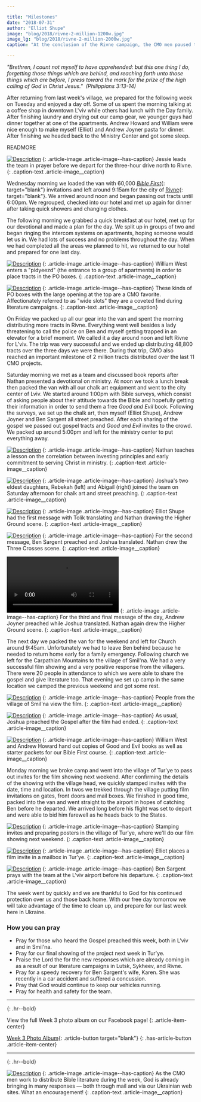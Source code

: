 ```yaml
---

title: "Milestones"
date: "2018-07-31"
author: "Elliot Shupe"
image: "blog/2018/rivne-2-million-1200w.jpg"
image_lg: "blog/2018/rivne-2-million-2000w.jpg"
caption: "At the conclusion of the Rivne campaign, the CMO men paused to celebrate the passing of yet another milestone in CMO history. As of July 27, 2018, CMO teams have distributed over 2 million pieces of Bible literature in Ukraine. To God be the glory!"

---
```


*"Brethren, I count not myself to have apprehended: but this one thing I do, forgetting those things which are behind, and reaching forth unto those things which are before, I press toward the mark for the prize of the high calling of God in Christ Jesus."  (Philippians 3:13-14)*

After returning from last week's village, we prepared for the following week on Tuesday and enjoyed a day off. Some of us spent the morning talking at a coffee shop in downtown L'viv while others had lunch with the Day family. After finishing laundry and drying out our camp gear, we younger guys had dinner together at one of the apartments. Andrew Howard and William were nice enough to make myself (Elliot) and Andrew Joyner pasta for dinner. After finishing we headed back to the Ministry Center and got some sleep. 

READMORE

[![Description](assets/images/blog/2018/prayer-before-rivne-trip-550w.jpg)](assets/images/blog/2018/prayer-before-rivne-trip-2000w.jpg)
{: .article-image .article-image--has-caption}
Jessie leads the team in prayer before we depart for the three-hour drive north to Rivne.
{: .caption-text .article-image__caption}

Wednesday morning we loaded the van with 60,000 [*Bible First*](https://www.bibliya.net.ua/){: target="blank"} invitations and left around 9:15am for the city of [Rivne](https://en.wikipedia.org/wiki/Rivne){: target="blank"}. We arrived around noon and began passing out tracts until 6:00pm. We regrouped, checked into our hotel and met up again for dinner after taking quick showers and changing clothes.

The following morning we grabbed a quick breakfast at our hotel, met up for our devotional and made a plan for the day. We split up in groups of two and began ringing the intercom systems on apartments, hoping someone would let us in. We had lots of success and no problems throughout the day. When we had completed all the areas we planned to hit, we returned to our hotel and prepared for one last day. 

[![Description](assets/images/blog/2018/william-rivne-tracting-550w.jpg)](assets/images/blog/2018/william-rivne-tracting-2000w.jpg)
{: .article-image .article-image--has-caption}
William West enters a "pidyeezd" (the entrance to a group of apartments) in order to place tracts in the PO boxes.
{: .caption-text .article-image__caption}

[![Description](assets/images/blog/2018/nathan-rivne-tracting-550h.jpg)](assets/images/blog/2018/nathan-rivne-tracting-2000h.jpg)
{: .article-image .article-image--has-caption}
These kinds of PO boxes with the large opening at the top are a CMO favorite. Affectionately referred to as "wide slots" they are a coveted find during literature campaigns.
{: .caption-text .article-image__caption}

On Friday we packed up all our gear into the van and spent the morning distributing more tracts in Rivne. Everything went well besides a lady threatening to call the police on Ben and  myself getting trapped in an elevator for a brief moment. We called it a day around noon and left Rivne for L'viv. The trip was very successful and we ended up distributing 48,800 tracts over the three days we were there. During that trip, CMO also reached an important milestone of 2 million tracts distributed over the last 11 CMO projects. 

Saturday morning we met as a team and discussed book reports after Nathan presented a devotional on ministry. At noon we took a lunch break then packed the van with all our chalk art equipment and went to the city center of Lviv. We started around 1:00pm with Bible surveys, which consist of asking people about their attitude towards the Bible and hopefully getting their information in order to send them a free *Good and Evil* book. Following the surveys, we set up the chalk art, then myself (Elliot Shupe), Andrew Joyner and Ben Sargent all street preached. After each sharing of the gospel we passed out gospel tracts and *Good and Evil* invites to the crowd. We packed up around 5:00pm and left for the ministry center to put everything away.

[![Description](assets/images/blog/2018/nathan-investing-devo-550.jpg)](assets/images/blog/2018/nathan-investing-devo-2000.jpg)
{: .article-image .article-image--has-caption}
Nathan teaches a lesson on the correlation between investing principles and early commitment to serving Christ in ministry.
{: .caption-text .article-image__caption}

[![Description](assets/images/blog/2018/beka-abby-tracts-550w.jpg)](assets/images/blog/2018/beka-abby-tracts-2000w.jpg)
{: .article-image .article-image--has-caption}
Joshua's two eldest daughters, Rebekah (left) and Abigail (right) joined the team on Saturday afternoon for chalk art and street preaching.
{: .caption-text .article-image__caption}

[![Description](assets/images/blog/2018/elliot-preaching-550w.jpg)](assets/images/blog/2018/elliot-preaching-2000w.jpg)
{: .article-image .article-image--has-caption}
Elliot Shupe had the first message with Tolik translating and Nathan drawing the Higher Ground scene.
{: .caption-text .article-image__caption}

[![Description](assets/images/blog/2018/josh-ben-preaching-550w.jpg)](assets/images/blog/2018/josh-ben-preaching-2000w.jpg)
{: .article-image .article-image--has-caption}
For the second message, Ben Sargent preached and Joshua translated. Nathan drew the Three Crosses scene.
{: .caption-text .article-image__caption}

<video style="max-width: 300px;" controls>
  <source src="https://d2ppgd6w5akw3v.cloudfront.net/video/andrew-joyner-street-preaching-lviv-2018.mp4" type="video/mp4">
Your browser does not support the video tag.
</video>
{: .article-image .article-image--has-caption}
For the third and final message of the day, Andrew Joyner preached while Joshua translated. Nathan again drew the Higher Ground scene.
{: .caption-text .article-image__caption}

The next day we packed the van for the weekend and left for Church around 9:45am. Unfortunately we had to leave Ben behind because he needed to return home early for a family emergency. Following church we left for the Carpathian Mountains to the village of Smil'na. We had a very successful film showing and a very positive response from the villagers. There were 20 people in attendance to which we were able to share the gospel and give literature too. That evening we set up camp in the same location we camped the previous weekend and got some rest. 

[![Description](assets/images/blog/2018/film-showing-smilna-550w.jpg)](assets/images/blog/2018/film-showing-smilna-2000w.jpg)
{: .article-image .article-image--has-caption}
People from the village of Smil'na view the film.
{: .caption-text .article-image__caption}

[![Description](assets/images/blog/2018/preaching-smilna-550w.jpg)](assets/images/blog/2018/preaching-smilna-2000w.jpg)
{: .article-image .article-image--has-caption}
As usual, Joshua preached the Gospel after the film had ended.
{: .caption-text .article-image__caption}

[![Description](assets/images/blog/2018/smilna-literature-handout-550h.jpg)](assets/images/blog/2018/smilna-literature-handout-2000h.jpg)
{: .article-image .article-image--has-caption}
William West and Andrew Howard hand out copies of Good and Evil books as well as starter packets for our Bible First course.
{: .caption-text .article-image__caption}

Monday morning we broke camp and went into the village of Tur'ye to pass out invites for the film showing next weekend. After confirming the details of the showing with the village head, we quickly stamped invites with the date, time and location. In twos we trekked through the village putting film invitations on gates, front doors and mail boxes. We finished in good time, packed into the van and went straight to the airport in hopes of catching Ben before he departed. We arrived long before his flight was set to depart and were able to bid him farewell as he heads back to the States. 

[![Description](assets/images/blog/2018/stamping-in-turye-550w.jpg)](assets/images/blog/2018/stamping-in-turye-2000w.jpg)
{: .article-image .article-image--has-caption}
Stamping invites and preparing posters in the village of Tur'ye, where we'll do our film showing next weekend.
{: .caption-text .article-image__caption}

[![Description](assets/images/blog/2018/elliot-film-invites-turye-550w.jpg)](assets/images/blog/2018/elliot-film-invites-turye-2000w.jpg)
{: .article-image .article-image--has-caption}
Elliot places a film invite in a mailbox in Tur'ye.
{: .caption-text .article-image__caption}

[![Description](assets/images/blog/2018/ben-departs-550w.jpg)](assets/images/blog/2018/ben-departs-2000w.jpg)
{: .article-image .article-image--has-caption}
Ben Sargent prays with the team at the L'viv airport before his departure.
{: .caption-text .article-image__caption}

The week went by quickly and we are thankful to God for his continued protection over us and those back home. With our free day tomorrow we will take advantage of the time to clean up, and prepare for our last week here in Ukraine. 

### How you can pray

* Pray for those who heard the Gospel preached this week, both in L'viv and in Smil'na.
* Pray for our final showing of the project next week in Tur'ye.
* Praise the Lord the for the new responses which are already coming in as a result of our literature campaigns in Lutsk, Sykheev, and Rivne.
* Pray for a speedy recovery for Ben Sargent's wife, Karen. She was recently in a car accident and suffered a concussion.
* Pray that God would continue to keep our vehicles running.
* Pray for health and safety for the team.

---
{: .hr--bold}

View the full Week 3 photo album on our Facebook page!
{: .article-item-center}

[Week 3 Photo Album](https://www.facebook.com/media/set/?set=a.10155848841542123.1073741854.85322297122&type=1&l=f5b6f4b578){: .article-button target="blank"}
{: .has-article-button .article-item-center}

---
{: .hr--bold}

[![Description](assets/images/blog/2018/responses-550h.jpg)](assets/images/blog/2018/responses-2000h.jpg)
{: .article-image .article-image--has-caption}
As the CMO men work to distribute Bible literature during the week, God is already bringing in many responses — both through mail and via our Ukrainian web sites. What an encouragement!
{: .caption-text .article-image__caption}
